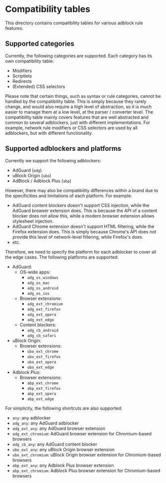 # Compatibility tables

This directory contains compatibility tables for various adblock rule features.

## Supported categories

Currently, the following categories are supported. Each category has its own compatibility table:

- Modifiers
- Scriptlets
- Redirects
- (Extended) CSS selectors

Please note that certain things, such as syntax or rule categories, cannot be handled by the compatibility table. This is simply because they rarely change, and would also require a high level of abstraction, so it is much easier to manage them at a low level, at the parser / converter level. The compatibility table mainly covers features that are well abstracted and common to several adblockers, just with different implementations. For example, network rule modifiers or CSS selectors are used by all adblockers, but with different functionality.

## Supported adblockers and platforms

Currently we support the following adblockers:

- AdGuard (`adg`)
- uBlock Origin (`ubo`)
- AdBlock / Adblock Plus (`abp`)

However, there may also be compatibility differences within a brand due to the specificities and limitations of each platform. For example:

- AdGuard content blockers doesn't support CSS injection, while the AdGuard browser extension does. This is because the API of a content blocker does not allow this, while a modern browser extension allows stylesheet injection.
- AdGuard Chrome extension doesn't support HTML filtering, while the Firefox extension does. This is simply because Chrome's API does not provide this level of network-level filtering, while Firefox's does.
- etc.

Therefore, we need to specify the platform for each adblocker to cover all the edge cases. The following platforms are supported:

- AdGuard:
  - OS-wide apps:
    - `adg_os_windows`
    - `adg_os_mac`
    - `adg_os_android`
    - `adg_os_ios`
  - Browser extensions:
    - `adg_ext_chromium`
    - `adg_ext_firefox`
    - `adg_ext_opera`
    - `adg_ext_edge`
  - Content blockers:
    - `adg_cb_android`
    - `adg_cb_safari`
- uBlock Origin:
  - Browser extensions:
    - `ubo_ext_chrome`
    - `ubo_ext_firefox`
    - `ubo_ext_opera`
    - `ubo_ext_edge`
- Adblock Plus:
  - Browser extensions:
    - `abp_ext_chrome`
    - `abp_ext_firefox`
    - `abp_ext_opera`
    - `abp_ext_edge`

For simplicity, the following shortcuts are also supported:

- `any`: any adblocker
- `adg_any`: any AdGuard adblocker
- `adg_ext_any`: any AdGuard browser extension
- `adg_ext_chromium`: AdGuard browser extension for Chromium-based browsers
- `adg_cb_any`: any AdGuard content blocker
- `ubo_ext_any`: any uBlock Origin browser extension
- `ubo_ext_chromium`: uBlock Origin browser extension for Chromium-based browsers
- `abp_ext_any`: any Adblock Plus browser extension
- `abp_ext_chromium`: Adblock Plus browser extension for Chromium-based browsers
